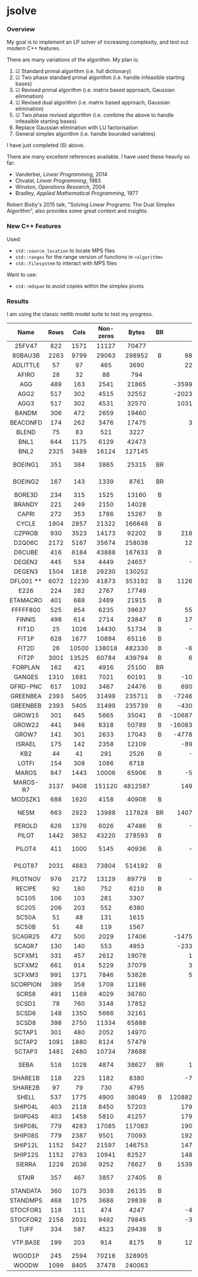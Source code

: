 # jsolve
### Overview
My goal is to implement an LP solver of increasing complexity, and test out modern C++ features.

There are many variations of the algorithm. My plan is:

1. &#9745; Standard primal algorithm (i.e. full dictionary)
2. &#9745; Two phase standard primal algorithm (i.e. handle infeasible starting bases)
3. &#9745; Revised primal algorithm (i.e. matrix based approach, Gaussian elimination)
4. &#9745; Revised dual algorithm (i.e. matrix based approach, Gaussian elimination)
5. &#9745; Two phase revised algorithm (i.e. combine the above to handle infeasible starting bases)
6. Replace Gaussian elimination with LU factorisation
7. General simplex algorithm (i.e. handle bounded variables)

I have just completed (6) above.

There are many excellent references available. I have used these heavily so far:
- Vanderbei, *Linear Programming*, 2014
- Chvatal, *Linear Programming*, 1983
- Winston, *Operations Research*, 2004
- Bradley, *Applied Mathematical Programming*, 1977

Robert Bixby's 2015 talk, "Solving Linear Programs: The Dual Simplex Algorithm", also provides some great context and insights.

### New C++ Features
Used:
- `std::source_location` to locate MPS files
- `std::ranges` for the range version of functions in `<algorithm>`
- `std::filesystem` to interact with MPS files

Want to use:
- `std::mdspan` to avoid copies within the simplex pivots


### Results

I am using the classic netlib model suite to test my progress.

|    Name    |  Rows |  Cols | Non-zeros |  Bytes  | BR |       Optimal | Alg 2 (Iterations)         | Alg 5 (Iterations)    |
|:----------:|:-----:|:-----:|:---------:|:-------:|:--:|--------------:|--------------:|-----------:|
| 25FV47     | 822   | 1571  | 11127     | 70477   |    |       5501.85 |error||
| 80BAU3B    | 2263  | 9799  | 29063     | 298952  | B  |     987232.16 |mps lb||
| ADLITTLE   | 57    | 97    | 465       | 3690    |    |     225494.96 |159|134|
| AFIRO      | 28    | 32    | 88        | 794     |    |       -464.75 |17|16|
| AGG        | 489   | 163   | 2541      | 21865   |    |  -35991767.29 |133||
| AGG2       | 517   | 302   | 4515      | 32552   |    |  -20239252.36 |160||
| AGG3       | 517   | 302   | 4531      | 32570   |    |   10312115.94 |173||
| BANDM      | 306   | 472   | 2659      | 19460   |    |       -158.63 |1066||
| BEACONFD   | 174   | 262   | 3476      | 17475   |    |      33592.49 |111|error|
| BLEND      | 75    | 83    | 521       | 3227    |    |        -30.81 |185|320|
| BNL1       | 644   | 1175  | 6129      | 42473   |    |       1977.63 |infeas||
| BNL2       | 2325  | 3489  | 16124     | 127145  |    |       1811.24 |error||
| BOEING1    | 351   | 384   | 3865      | 25315   | BR |       -335.21 |mps ranges||
| BOEING2    | 167   | 143   | 1339      | 8761    | BR |       -315.02 |mps ranges||
| BORE3D     | 234   | 315   | 1525      | 13160   | B  |       1373.08 |212||
| BRANDY     | 221   | 249   | 2150      | 14028   |    |       1518.51 |590||
| CAPRI      | 272   | 353   | 1786      | 15267   | B  |       2690.01 |566||
| CYCLE      | 1904  | 2857  | 21322     | 166648  | B  |         -5.23 |error||
| CZPROB     | 930   | 3523  | 14173     | 92202   | B  |    2185196.70 |6756||
| D2Q06C     | 2172  | 5167  | 35674     | 258038  |    |     122784.24 |error||
| D6CUBE     | 416   | 6184  | 43888     | 167633  | B  |        315.49 |timeout||
| DEGEN2     | 445   | 534   | 4449      | 24657   |    |      -1435.18 |timeout||
| DEGEN3     | 1504  | 1818  | 26230     | 130252  |    |       -987.29 |timeout||
| DFL001 **  | 6072  | 12230 | 41873     | 353192  | B  |   11266400.00 |todo||
| E226       | 224   | 282   | 2767      | 17749   |    |        -18.75 |mps error||
| ETAMACRO   | 401   | 688   | 2489      | 21915   | B  |       -755.72 |1370||
| FFFFF800   | 525   | 854   | 6235      | 39637   |    |     555679.61 |infeas||
| FINNIS     | 498   | 614   | 2714      | 23847   | B  |     172790.97 |1892||
| FIT1D      | 25    | 1026  | 14430     | 51734   | B  |      -9146.38 |1333||
| FIT1P      | 628   | 1677  | 10894     | 65116   | B  |       9146.38 |2467||
| FIT2D      | 26    | 10500 | 138018    | 482330  | B  |     -68464.29 |timeout||
| FIT2P      | 3001  | 13525 | 60784     | 439794  | B  |      68464.29 |timeout||
| FORPLAN    | 162   | 421   | 4916      | 25100   | BR |       -664.22 |mps error||
| GANGES     | 1310  | 1681  | 7021      | 60191   | B  |    -109586.36 |2082||
| GFRD-PNC   | 617   | 1092  | 3467      | 24476   | B  |    6902236.00 |error||
| GREENBEA   | 2393  | 5405  | 31499     | 235711  | B  |  -72462405.91 |mps fixed
| GREENBEB   | 2393  | 5405  | 31499     | 235739  | B  |   -4302147.61 |todo||
| GROW15     | 301   | 645   | 5665      | 35041   | B  | -106870941.29 |mps error||
| GROW22     | 441   | 946   | 8318      | 50789   | B  | -160834336.48 |mps error||
| GROW7      | 141   | 301   | 2633      | 17043   | B  |  -47787811.82 |mps error||
| ISRAEL     | 175   | 142   | 2358      | 12109   |    |    -896644.82 |361|348|
| KB2        | 44    | 41    | 291       | 2526    | B  |      -1749.90 |144|175|
| LOTFI      | 154   | 308   | 1086      | 6718    |    |        -25.26 |308|291|
| MAROS      | 847   | 1443  | 10006     | 65906   | B  |     -58063.74 |error||
| MAROS-R7   | 3137  | 9408  | 151120    | 4812587 |    |    1497185.17 |todo||
| MODSZK1    | 688   | 1620  | 4158      | 40908   | B  |        320.62 |error||
| NESM       | 663   | 2923  | 13988     | 117828  | BR |   14076073.04 |mps ranges||
| PEROLD     | 626   | 1376  | 6026      | 47486   | B  |      -9380.76 |infeas||
| PILOT      | 1442  | 3652  | 43220     | 278593  | B  |       -557.40 |timeout||
| PILOT4     | 411   | 1000  | 5145      | 40936   | B  |      -2581.14 |mps bounds||
| PILOT87    | 2031  | 4883  | 73804     | 514192  | B  |        301.71 |mps bounds||
| PILOTNOV   | 976   | 2172  | 13129     | 89779   | B  |      -4497.28 |timeout||
| RECIPE     | 92    | 180   | 752       | 6210    | B  |       -266.62 |108|96|
| SC105      | 106   | 103   | 281       | 3307    |    |        -52.20 |115|120|
| SC205      | 206   | 203   | 552       | 6380    |    |        -52.20 |297|259|
| SC50A      | 51    | 48    | 131       | 1615    |    |        -64.58 |53|55|
| SC50B      | 51    | 48    | 119       | 1567    |    |        -70.00 |59|64|
| SCAGR25    | 472   | 500   | 2029      | 17406   |    |  -14753433.06 |1111||
| SCAGR7     | 130   | 140   | 553       | 4953    |    |   -2331389.25 |235||
| SCFXM1     | 331   | 457   | 2612      | 19078   |    |      18416.76 |581||
| SCFXM2     | 661   | 914   | 5229      | 37079   |    |      36660.26 |1356||
| SCFXM3     | 991   | 1371  | 7846      | 53828   |    |      54901.25 |1962||
| SCORPION   | 389   | 358   | 1708      | 12186   |    |       1878.12 |605||
| SCRS8      | 491   | 1169  | 4029      | 36760   |    |        904.30 |605||
| SCSD1      | 78    | 760   | 3148      | 17852   |    |          8.67 |error||
| SCSD6      | 148   | 1350  | 5666      | 32161   |    |         50.50 |960||
| SCSD8      | 398   | 2750  | 11334     | 65888   |    |        905.00 |error||
| SCTAP1     | 301   | 480   | 2052      | 14970   |    |       1412.25 |450||
| SCTAP2     | 1091  | 1880  | 8124      | 57479   |    |       1724.81 |1667||
| SCTAP3     | 1481  | 2480  | 10734     | 78688   |    |       1424.00 |error||
| SEBA       | 516   | 1028  | 4874      | 38627   | BR |      15711.60 |mps ranges||
| SHARE1B    | 118   | 225   | 1182      | 8380    |    |     -76589.32 |682||
| SHARE2B    | 97    | 79    | 730       | 4795    |    |       -415.73 |186||
| SHELL      | 537   | 1775  | 4900      | 38049   | B  | 1208825346.00 |1975||
| SHIP04L    | 403   | 2118  | 8450      | 57203   |    |    1793324.54 |667||
| SHIP04S    | 403   | 1458  | 5810      | 41257   |    |    1798714.70 |530||
| SHIP08L    | 779   | 4283  | 17085     | 117083  |    |    1909055.21 |1000||
| SHIP08S    | 779   | 2387  | 9501      | 70093   |    |    1920098.21 |789||
| SHIP12L    | 1152  | 5427  | 21597     | 146753  |    |    1470187.92 |1863||
| SHIP12S    | 1152  | 2763  | 10941     | 82527   |    |    1489236.13 |1404||
| SIERRA     | 1228  | 2036  | 9252      | 76627   | B  |   15394362.18 |infeas||
| STAIR      | 357   | 467   | 3857      | 27405   | B  |       -251.27 |mps bounds||
| STANDATA   | 360   | 1075  | 3038      | 26135   | B  |       1257.70 |106||
| STANDMPS   | 468   | 1075  | 3686      | 29839   | B  |       1406.02 |639||
| STOCFOR1   | 118   | 111   | 474       | 4247    |    |     -41131.98 |136||
| STOCFOR2   | 2158  | 2031  | 9492      | 79845   |    |     -39024.41 |1645||
| TUFF       | 334   | 587   | 4523      | 29439   | B  |          0.29 |714||
| VTP.BASE   | 199   | 203   | 914       | 8175    | B  |     129831.46 |mps bounds||
| WOOD1P     | 245   | 2594  | 70216     | 328905  |    |          1.44 |919||
| WOODW      | 1099  | 8405  | 37478     | 240063  |    |          1.30 |2252||